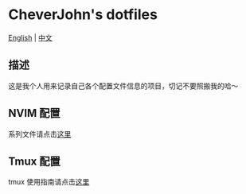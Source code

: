 # CheverJohn's dotfiles

[English](./README.md) | [中文](./README-zh.md)

## 描述

这是我个人用来记录自己各个配置文件信息的项目，切记不要照搬我的哈～

## NVIM 配置

系列文件请点击[这里](https://github.com/Chever-John/AstroNvim)

## Tmux 配置

tmux 使用指南请点击[这里](README_for_tmux.md)
